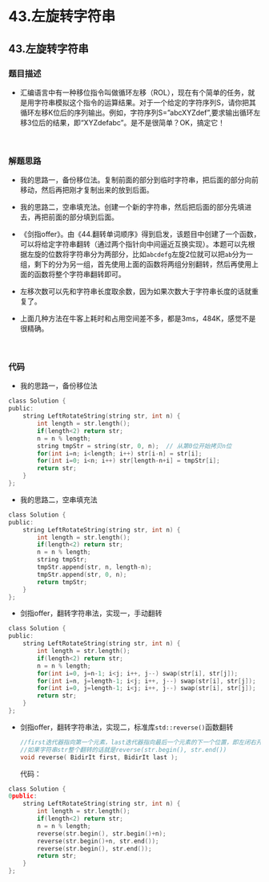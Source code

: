 # 43.左旋转字符串


## 43.左旋转字符串

### 题目描述  

- 汇编语言中有一种移位指令叫做循环左移（ROL），现在有个简单的任务，就是用字符串模拟这个指令的运算结果。对于一个给定的字符序列S，请你把其循环左移K位后的序列输出。例如，字符序列S=”abcXYZdef”,要求输出循环左移3位后的结果，即“XYZdefabc”。是不是很简单？OK，搞定它！

&nbsp;

### 解题思路  

- 我的思路一，备份移位法。复制前面的部分到临时字符串，把后面的部分向前移动，然后再把刚才复制出来的放到后面。
- 我的思路二，空串填充法。创建一个新的字符串，然后把后面的部分先填进去，再把前面的部分填到后面。

- 《剑指offer》。由《44.翻转单词顺序》得到启发，该题目中创建了一个函数，可以将给定字符串翻转（通过两个指针向中间逼近互换实现）。本题可以先根据左旋的位数将字符串分为两部分，比如`abcdefg`左旋2位就可以把`ab`分为一组，剩下的分为另一组，首先使用上面的函数将两组分别翻转，然后再使用上面的函数将整个字符串翻转即可。
- 左移次数可以先和字符串长度取余数，因为如果次数大于字符串长度的话就重复了。
- 上面几种方法在牛客上耗时和占用空间差不多，都是3ms，484K，感觉不是很精确。


&nbsp;

### 代码 

- 我的思路一，备份移位法

```c
class Solution {
public:
    string LeftRotateString(string str, int n) {
        int length = str.length();
        if(length<2) return str;
        n = n % length;
        string tmpStr = string(str, 0, n);  // 从第0位开始拷贝n位
        for(int i=n; i<length; i++) str[i-n] = str[i];
        for(int i=0; i<n; i++) str[length-n+i] = tmpStr[i];
        return str;
    }
};
```

- 我的思路二，空串填充法

```c
class Solution {
public:
    string LeftRotateString(string str, int n) {
        int length = str.length();
        if(length<2) return str;
        n = n % length;
        string tmpStr;
        tmpStr.append(str, n, length-n);
        tmpStr.append(str, 0, n);
        return tmpStr;
    }
};
```

- 剑指offer，翻转字符串法，实现一，手动翻转

```c
class Solution {
public:
    string LeftRotateString(string str, int n) {
        int length = str.length();
        if(length<2) return str;
        n = n % length;
        for(int i=0, j=n-1; i<j; i++, j--) swap(str[i], str[j]);
        for(int i=n, j=length-1; i<j; i++, j--) swap(str[i], str[j]);
        for(int i=0, j=length-1; i<j; i++, j--) swap(str[i], str[j]);
        return str;
    }
};
```

- 剑指offer，翻转字符串法，实现二，标准库`std::reverse()`函数翻转

  ```c
  //first迭代器指向第一个元素，last迭代器指向最后一个元素的下一个位置，即左闭右开
  //如果字符串str整个翻转的话就是reverse(str.begin(), str.end())
  void reverse( BidirIt first, BidirIt last ); 
  ```

  代码：

```c
class Solution {
0public:
    string LeftRotateString(string str, int n) {
        int length = str.length();
        if(length<2) return str;
        n = n % length;
        reverse(str.begin(), str.begin()+n);
        reverse(str.begin()+n, str.end());
        reverse(str.begin(), str.end());
        return str;
    }
};
```




